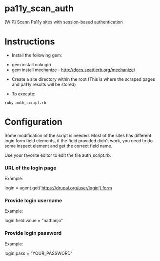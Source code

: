 # pa11y_scan_auth

[WIP] Scann Pa11y sites with session-based authentication

# Instructions

- Install the following gem:

* gem install nokogiri
* gem install mechanize - http://docs.seattlerb.org/mechanize/

- Create a site directory within the root (This is where the scraped pages and pa11y results will be stored)

- To execute:

```
ruby auth_script.rb
```

# Configuration

Some modification of the script is needed.
Most of the sites has different login form field elements, if the field provided didn't work, you need to do some inspect element and get the correct field name.

Use your favorite editor to edit the file auth_script.rb.

### URL of the login page

Example:

login = agent.get('https://drupal.org/user/login').form

### Provide login username

Example:

login.field.value = "nathanjo"

### Provide login password

Example:

login.pass = "YOUR_PASSWORD"
